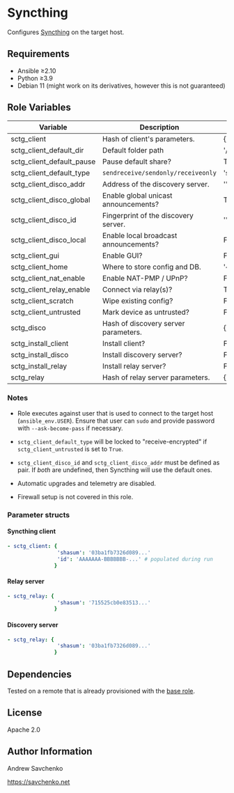 # Syncthing
Configures [Syncthing](https://github.com/etesync/server) on the target host.


## Requirements

- Ansible ≥2.10
- Python ≥3.9
- Debian 11 (might work on its derivatives, however this is not guaranteed)


## Role Variables

| Variable                  | Description                           | Default               |
|---------------------------|---------------------------------------|-----------------------|
| sctg_client               | Hash of client's parameters.          | {}                    |
| sctg_client_default_dir   | Default folder path                   | '/dev/null'           |
| sctg_client_default_pause | Pause default share?                  | True                  |
| sctg_client_default_type  | `sendreceive/sendonly/receiveonly`    | 'sendreceive'         |
| sctg_client_disco_addr    | Address of the discovery server.      | ''                    |
| sctg_client_disco_global  | Enable global unicast announcements?  | True                  |
| sctg_client_disco_id      | Fingerprint of the discovery server.  | ''                    |
| sctg_client_disco_local   | Enable local broadcast announcements? | False                 |
| sctg_client_gui           | Enable GUI?                           | False                 |
| sctg_client_home          | Where to store config and DB.         | '~/.config/syncthing' |
| sctg_client_nat_enable    | Enable NAT-PMP / UPnP?                | False                 |
| sctg_client_relay_enable  | Connect via relay(s)?                 | True                  |
| sctg_client_scratch       | Wipe existing config?                 | False                 |
| sctg_client_untrusted     | Mark device as untrusted?             | False                 |
| sctg_disco                | Hash of discovery server parameters.  | {}                    |
| sctg_install_client       | Install client?                       | False                 |
| sctg_install_disco        | Install discovery server?             | False                 |
| sctg_install_relay        | Install relay server?                 | False                 |
| sctg_relay                | Hash of relay server parameters.      | {}                    |


### Notes

- Role executes against user that is used to connect to the target host (`ansible_env.USER`). Ensure that user can `sudo` and provide password with `--ask-become-pass` if necessary.

- `sctg_client_default_type` will be locked to "receive-encrypted" if `sctg_client_untrusted` is set to `True`.

- `sctg_client_disco_id` and `sctg_client_disco_addr` must be defined as pair. If _both_ are undefined, then Syncthing will use the default ones.

- Automatic upgrades and telemetry are disabled.

- Firewall setup is not covered in this role.


### Parameter structs


#### Syncthing client

```yaml
- sctg_client: {
                'shasum': '03ba1fb7326d089...'
                'id': 'AAAAAAA-BBBBBBB-...' # populated during run
               }
```

#### Relay server

```yaml
- sctg_relay: {
                'shasum': '715525cb0e83513...'
               }
```

#### Discovery server

```yaml
- sctg_relay: {
                'shasum': '03ba1fb7326d089...'
               }
```


## Dependencies
Tested on a remote that is already provisioned with the [base role](https://github.com/savchenko/debian/blob/bullseye/roles/base/README.md).


## License
Apache 2.0


## Author Information
Andrew Savchenko

https://savchenko.net
